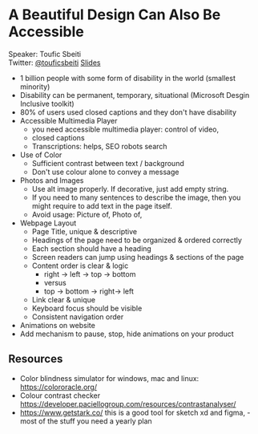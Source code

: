 # A Beautiful Design Can Also Be Accessible 
Speaker: Toufic Sbeiti  
Twitter: [@touficsbeiti](https://twitter.com/touficsbeiti)
[Slides](https://www.slideshare.net/TouficSbeiti1/a-beautiful-design-can-also-be-accessible)

- 1 billion people with some form of disability in the world (smallest minority)
- Disability can be permanent, temporary, situational (Microsoft Desgin Inclusive toolkit)
- 80% of users used closed captions and they don't have disability
- Accessible Multimedia Player
    - you need accessible multimedia player: control of video, 
    - closed captions
    - Transcriptions: helps, SEO robots search
- Use of Color
    - Sufficient contrast between text / background
    - Don't use colour alone to convey a message
- Photos and Images
    - Use alt image properly. If decorative, just add empty string.
    - If you need to many sentences to describe the image, then you might require to add text in the page itself.
    - Avoid usage: Picture of, Photo of, 
- Webpage Layout
    - Page Title, unique & descriptive
    - Headings of the page need to be organized & ordered correctly
    - Each section should have a heading
    - Screen readers can jump using headings & sections of the page
    - Content order is clear & logic 
        - right -> left -> top -> bottom
        - versus
        - top -> bottom -> right-> left
    - Link clear & unique
    - Keyboard focus should be visible
    - Consistent navigation order
- Animations on website
- Add mechanism to pause, stop, hide animations on your product

## Resources
- Color blindness simulator for windows, mac and linux: https://colororacle.org/
- Colour contrast checker https://developer.paciellogroup.com/resources/contrastanalyser/
- https://www.getstark.co/ this is a good tool for sketch xd and figma, -most of the stuff you need a yearly plan